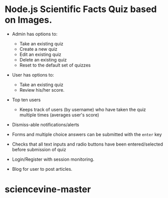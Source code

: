 # Node.js Scientific Facts Quiz based on Images.
* Admin has options to:
	* Take an existing quiz
	* Create a new quiz
	* Edit an existing quiz
	* Delete an existing quiz
	* Reset to the default set of quizzes
* User has options to:
	* Take an existing quiz
	* Review his/her score.
* Top ten users
  * Keeps track of users (by username) who have taken the quiz multiple times (averages user's score)
  
* Dismiss-able notifications/alerts
* Forms and multiple choice answers can be submitted with the ```enter``` key
* Checks that all text inputs and radio buttons have been entered/selected before submission of quiz

* Login/Register with session monitoring.
* Blog for user to post articles.
# sciencevine-master
